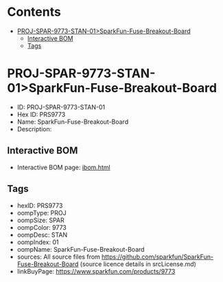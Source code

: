 



Contents
========

* [PROJ-SPAR-9773-STAN-01>SparkFun-Fuse-Breakout-Board](#proj-spar-9773-stan-01sparkfun-fuse-breakout-board)
	* [Interactive BOM](#interactive-bom)
	* [Tags](#tags)

# PROJ-SPAR-9773-STAN-01>SparkFun-Fuse-Breakout-Board

- ID: PROJ-SPAR-9773-STAN-01
- Hex ID: PRS9773
- Name: SparkFun-Fuse-Breakout-Board
- Description: 

## Interactive BOM

- Interactive BOM page: [ibom.html](kicad/bom/ibom.html)

## Tags

- hexID: PRS9773
- oompType: PROJ
- oompSize: SPAR
- oompColor: 9773
- oompDesc: STAN
- oompIndex: 01
- oompName: SparkFun-Fuse-Breakout-Board
- sources: All source files from https://github.com/sparkfun/SparkFun-Fuse-Breakout-Board (source licence details in srcLicense.md)
- linkBuyPage: https://www.sparkfun.com/products/9773
